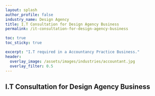 ```yaml
---
layout: splash 
author_profile: false 
industry_name: Design Agency
title: I.T Consultation for Design Agency Business
permalink: /it-consultation-for-design-agency-business

toc: true
toc_sticky: true

excerpt: "I.T required in a Accountancy Practice Business."
header:
  overlay_image: /assets/images/industries/accountant.jpg
  overlay_filter: 0.5 
---
```


## I.T Consultation for Design Agency Business